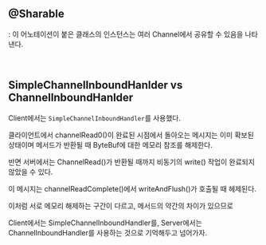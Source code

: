 ## @Sharable

: 이 어노테이션이 붙은 클래스의 인스턴스는 여러 Channel에서 공유할 수 있음을 나타낸다.

<br>

## SimpleChannelInboundHanlder vs ChannelInboundHanlder 

Client에서는 `SimpleChannelInboundHandler`를 사용했다.

클라이언트에서 channelRead0()이 완료된 시점에서 돌아오는 메시지는 이미 확보된 상태이며 메서드가 반환될 때 ByteBuf에 대한 메모리 참조를 해제한다.

반면 서버에서는 ChannelRead()가 반환될 때까지 비동기의 write() 작업이 완료되지 않았을 수 있다.

이 메시지는 channelReadComplete()에서 writeAndFlush()가 호출될 때 헤제된다.

이처럼 서로 메모리 해제하는 구간이 다르고, 메서드의 약간의 차이가 있으므로

Client에서는 SimpleChannelInboundHandler를, Server에서는 ChannelInboundHandler를 사용하는 것으로 기억해두고 넘어가자.